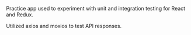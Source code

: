 Practice app used to experiment with unit and integration testing for React and Redux.

Utilized axios and moxios to test API responses.
